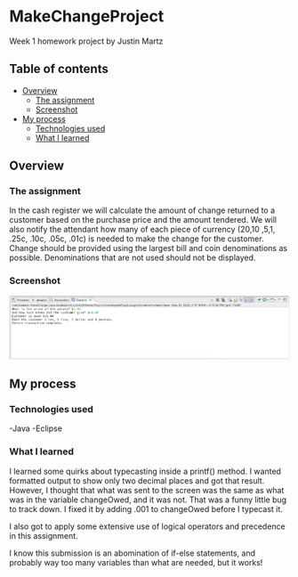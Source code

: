 # MakeChangeProject
Week 1 homework project by Justin Martz

## Table of contents

- [Overview](#overview)
	- [The assignment](#the-assignment)
	- [Screenshot](#screenshot)
- [My process](#my-process)
	- [Technologies used](#technologies-used)
	- [What I learned](#what-i-learned)

## Overview

### The assignment

In the cash register we will calculate the amount of change returned to a customer based on the purchase price and the amount tendered. We will also notify the attendant how many of each piece of currency ($20 ,$10 ,$5 ,$1, .25c, .10c, .05c, .01c) is needed to make the change for the customer. Change should be provided using the largest bill and coin denominations as possible. Denominations that are not used should not be displayed.

### Screenshot

![](./screenshot.png)

## My process

### Technologies used

-Java
-Eclipse

### What I learned

I learned some quirks about typecasting inside a printf() method. I wanted formatted output to show only two decimal places and got that result. However, I thought that what was sent to the screen was the same as what was in the variable changeOwed, and it was not. That was a funny little bug to track down. I fixed it by adding .001 to changeOwed before I typecast it.

I also got to apply some extensive use of logical operators and precedence in this assignment.

I know this submission is an abomination of if-else statements, and probably way too many variables than what are needed, but it works!
